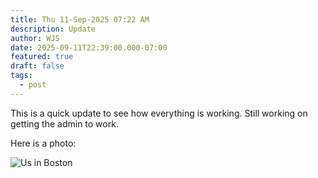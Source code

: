 ```yaml
---
title: Thu 11-Sep-2025 07:22 AM
description: Update 
author: WJS
date: 2025-09-11T22:39:00.000-07:00
featured: true
draft: false
tags:
  - post
---
```

This is a quick update to see how everything is working. Still working on getting the admin to work.  

Here is a photo: 

![Us in Boston](/static/img/033.jpg "Our gang in Boston")
